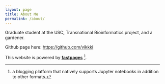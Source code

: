 ```yaml
---
layout: page
title: About Me
permalink: /about/
---
```



Graduate student at the USC, Transnational Bioinformatics project, and a gardener.

Github page here: https://github.com/vikkki

This website is powered by **[fastpages](https://github.com/fastai/fastpages)** [^1].



[^1]:a blogging platform that natively supports Jupyter notebooks in addition to other formats.
